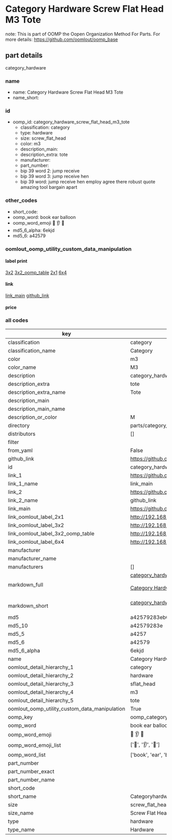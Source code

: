 # Category Hardware Screw Flat Head M3 Tote  

note: This is part of OOMP the Oopen Organization Method For Parts. For more details: https://github.com/oomlout/oomp_base

##  part details



category_hardware

### name
* name: Category Hardware Screw Flat Head M3 Tote
* name_short: 
### id
* oomp_id: category_hardware_screw_flat_head_m3_tote
  * classification: category
  * type: hardware
  * size: screw_flat_head
  * color: m3
  * description_main: 
  * description_extra: tote
  * manufacturer: 
  * part_number: 
  * bip 39 word 2: jump receive
  * bip 39 word 3: jump receive hen
  * bip 39 word: jump receive hen employ agree there robust quote amazing tool bargain apart

### other_codes
* short_code: 
* oomp_word: book ear balloon
* oomp_word_emoji :book: :ear: :balloon:
* md5_6_alpha: 6ekjd
* md5_6: a42579






### oomlout_oomp_utility_custom_data_manipulation
#### label print
[3x2](http://192.168.1.245:1112/?label=oomp%206ekjd)
[3x2_oomp_table](http://192.168.1.107:1112/?label=oomp%206ekjd)
[2x1](http://192.168.1.242:1112/?label=oomp%206ekjd)
[6x4](http://192.168.1.55:1112/?label=oomp%206ekjd)    

#### link

[link_main](https://github.com/oomlout/oomlout_oomp_current_version_messy/tree/main/parts/category_hardware_screw_flat_head_m3_tote) [github_link](https://github.com/oomlout/oomlout_oomp_part_src/tree/main/parts/category_hardware_screw_flat_head_m3_tote)                             

#### price







### all codes 
| key | value |  
| --- | --- |  
| classification | category |  
| classification_name | Category |  
| color | m3 |  
| color_name | M3 |  
| description | category_hardware |  
| description_extra | tote |  
| description_extra_name | Tote |  
| description_main |  |  
| description_main_name |  |  
| description_or_color | M  |  
| directory | parts/category_hardware_screw_flat_head_m3_tote |  
| distributors | [] |  
| filter |  |  
| from_yaml | False |  
| github_link | https://github.com/oomlout/oomlout_oomp_part_src/tree/main/parts/category_hardware_screw_flat_head_m3_tote |  
| id | category_hardware_screw_flat_head_m3_tote |  
| link_1 | https://github.com/oomlout/oomlout_oomp_current_version_messy/tree/main/parts/category_hardware_screw_flat_head_m3_tote |  
| link_1_name | link_main |  
| link_2 | https://github.com/oomlout/oomlout_oomp_part_src/tree/main/parts/category_hardware_screw_flat_head_m3_tote |  
| link_2_name | github_link |  
| link_main | https://github.com/oomlout/oomlout_oomp_current_version_messy/tree/main/parts/category_hardware_screw_flat_head_m3_tote |  
| link_oomlout_label_2x1 | http://192.168.1.242:1112/?label=oomp%206ekjd |  
| link_oomlout_label_3x2 | http://192.168.1.245:1112/?label=oomp%206ekjd |  
| link_oomlout_label_3x2_oomp_table | http://192.168.1.107:1112/?label=oomp%206ekjd |  
| link_oomlout_label_6x4 | http://192.168.1.55:1112/?label=oomp%206ekjd |  
| manufacturer |  |  
| manufacturer_name |  |  
| manufacturers | [] |  
| markdown_full | [category_hardware_screw_flat_head_m3_tote](https://github.com/oomlout/oomlout_oomp_current_version_messy/tree/main/parts/category_hardware_screw_flat_head_m3_tote)<br>[](https://github.com/oomlout/oomlout_oomp_current_version_messy/tree/main/parts/category_hardware_screw_flat_head_m3_tote)<br>[Category Hardware Screw Flat Head M3 Tote](https://github.com/oomlout/oomlout_oomp_current_version_messy/tree/main/parts/category_hardware_screw_flat_head_m3_tote)<br><br> |  
| markdown_short | [category_hardware_screw_flat_head_m3_tote](https://github.com/oomlout/oomlout_oomp_current_version_messy/tree/main/parts/category_hardware_screw_flat_head_m3_tote)<br><br> |  
| md5 | a42579283eb0176b8182848ed66ce3c7 |  
| md5_10 | a42579283e |  
| md5_5 | a4257 |  
| md5_6 | a42579 |  
| md5_6_alpha | 6ekjd |  
| name | Category Hardware Screw Flat Head M3 Tote |  
| oomlout_detail_hierarchy_1 | category |  
| oomlout_detail_hierarchy_2 | hardware |  
| oomlout_detail_hierarchy_3 | sflat_head |  
| oomlout_detail_hierarchy_4 | m3 |  
| oomlout_detail_hierarchy_5 | tote |  
| oomlout_oomp_utility_custom_data_manipulation | True |  
| oomp_key | oomp_category_hardware_screw_flat_head_m3_tote |  
| oomp_word | book ear balloon |  
| oomp_word_emoji | :book: :ear: :balloon: |  
| oomp_word_emoji_list | [':book:', ':ear:', ':balloon:'] |  
| oomp_word_list | ['book', 'ear', 'balloon'] |  
| part_number |  |  
| part_number_exact |  |  
| part_number_name |  |  
| short_code |  |  
| short_name | Categoryhardware |  
| size | screw_flat_head |  
| size_name | Screw Flat Head |  
| type | hardware |  
| type_name | Hardware |  
